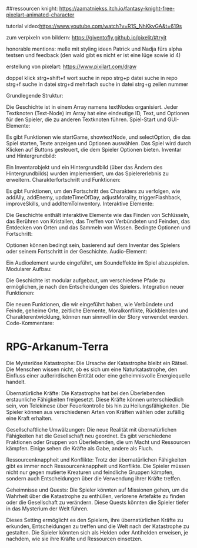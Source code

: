 ##ressourcen
knight: https://aamatniekss.itch.io/fantasy-knight-free-pixelart-animated-character

tutorial video:https://www.youtube.com/watch?v=R1S_NhKkvGA&t=619s

zum verpixeln von bildern: https://giventofly.github.io/pixelit/#tryit

honorable mentions: melle mit styling ideen
Patrick und Nadja fürs alpha testsen und feedback (den wald gibt es nicht er ist eine lüge sowie id 4)

erstellung von pixelart: https://www.pixilart.com/draw

doppel klick strg+shift+f wort suche in repo
strg+p datei suche in repo
strg+f suche in datei
strg+d mehrfach suche in datei
strg+g zeilen nummer

Grundlegende Struktur:

Die Geschichte ist in einem Array namens textNodes organisiert.
Jeder Textknoten (Text-Node) im Array hat eine eindeutige ID, Text, und Optionen für den Spieler, die zu anderen Textknoten führen.
Spiel-Start und GUI-Elemente:

Es gibt Funktionen wie startGame, showtextNode, und selectOption, die das Spiel starten, Texte anzeigen und Optionen auswählen.
Das Spiel wird durch Klicken auf Buttons gesteuert, die dem Spieler Optionen bieten.
Inventar und Hintergrundbild:

Ein Inventarobjekt und ein Hintergrundbild (über das Ändern des Hintergrundbilds) wurden implementiert, um das Spielererlebnis zu erweitern.
Charakterfortschritt und Funktionen:

Es gibt Funktionen, um den Fortschritt des Charakters zu verfolgen, wie addAlly, addEnemy, updateTimeOfDay, adjustMorality, triggerFlashback, improveSkills, und addItemToInventory.
Interaktive Elemente:

Die Geschichte enthält interaktive Elemente wie das Finden von Schlüsseln, das Berühren von Kristallen, das Treffen von Verbündeten und Feinden, das Entdecken von Orten und das Sammeln von Wissen.
Bedingte Optionen und Fortschritt:

Optionen können bedingt sein, basierend auf dem Inventar des Spielers oder seinem Fortschritt in der Geschichte.
Audio-Element:

Ein Audioelement wurde eingeführt, um Soundeffekte im Spiel abzuspielen.
Modularer Aufbau:

Die Geschichte ist modular aufgebaut, um verschiedene Pfade zu ermöglichen, je nach den Entscheidungen des Spielers.
Integration neuer Funktionen:

Die neuen Funktionen, die wir eingeführt haben, wie Verbündete und Feinde, geheime Orte, zeitliche Elemente, Moralkonflikte, Rückblenden und Charakterentwicklung, können nun sinnvoll in der Story verwendet werden.
Code-Kommentare:

# RPG-Arkanum-Terra

Die Mysteriöse Katastrophe: Die Ursache der Katastrophe bleibt ein Rätsel. Die Menschen wissen nicht, ob es sich um eine Naturkatastrophe, den Einfluss einer außerirdischen Entität oder eine geheimnisvolle Energiequelle handelt.

Übernatürliche Kräfte: Die Katastrophe hat bei den Überlebenden erstaunliche Fähigkeiten freigesetzt. Diese Kräfte können unterschiedlich sein, von Telekinese über Feuerkontrolle bis hin zu Heilungsfähigkeiten. Die Spieler können aus verschiedenen Arten von Kräften wählen oder zufällig eine Kraft erhalten.

Gesellschaftliche Umwälzungen: Die neue Realität mit übernatürlichen Fähigkeiten hat die Gesellschaft neu geordnet. Es gibt verschiedene Fraktionen oder Gruppen von Überlebenden, die um Macht und Ressourcen kämpfen. Einige sehen die Kräfte als Gabe, andere als Fluch.

Ressourcenknappheit und Konflikte: Trotz der übernatürlichen Fähigkeiten gibt es immer noch Ressourcenknappheit und Konflikte. Die Spieler müssen nicht nur gegen mutierte Kreaturen und feindliche Gruppen kämpfen, sondern auch Entscheidungen über die Verwendung ihrer Kräfte treffen.

Geheimnisse und Quests: Die Spieler könnten auf Missionen gehen, um die Wahrheit über die Katastrophe zu enthüllen, verlorene Artefakte zu finden oder die Gesellschaft zu verändern. Diese Quests könnten die Spieler tiefer in das Mysterium der Welt führen.

Dieses Setting ermöglicht es den Spielern, ihre übernatürlichen Kräfte zu erkunden, Entscheidungen zu treffen und die Welt nach der Katastrophe zu gestalten. Die Spieler könnten sich als Helden oder Antihelden erweisen, je nachdem, wie sie ihre Kräfte und Ressourcen einsetzen.
